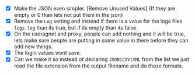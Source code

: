 - [x] Make the JSON even simpler. [Remove Unused Values] {If they are empty or 0 than lets not put them in the json}
- [x] Remove the `Log` setting and instead if there is a value for the logs files `logs.log` than its true, but if its empty than its false.
- [x] On the useragnet and proxy, people can add nothing and it will be true, lets make sure people are putting in some value in there before they can add new things.
- [x] The login values wont save.
- [x] Can we make it so instead of declaring `JSON|CSV|XML` from the list we just read the file extension from the output filename and do those formats.
